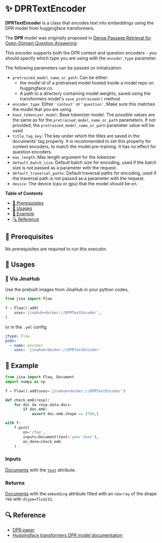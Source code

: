 # ✨ DPRTextEncoder

 **DPRTextEncoder** is a class that encodes text into embeddings using the DPR model from huggingface transformers.

The **DPR** model was originally proposed in [Dense Passage Retrieval for Open-Domain Question Answering](https://arxiv.org/abs/2004.04906).

This encoder supports both the DPR context and question encoders - you should specify which type you are using with the `encoder_type` parameter.

The following parameters can be passed on initialization:

- `pretrained_model_name_or_path`: Can be either:
	- the model id of a pretrained model hosted inside a model repo
		on huggingface.co.
	- A path to a directory containing model weights, saved using
		the transformers model's `save_pretrained()` method
- `encoder_type`: Either `'context'` or `'question'`. Make sure this
	matches the model that you are using.
- `base_tokenizer_model`: Base tokenizer model. The possible values are
	the same as for the ``pretrained_model_name_or_path`` parameters. If not
	provided, the ``pretrained_model_name_or_path`` parameter value will be used
- `title_tag_key`: The key under which the titles are saved in the documents'
    tag property. It is recommended to set this property for context encoders,
    to match the model pre-training. It has no effect for question encoders.
- `max_length`: Max length argument for the tokenizer
- `default_batch_size`: Default batch size for encoding, used if the
	batch size is not passed as a parameter with the request.
- `default_traversal_paths`: Default traversal paths for encoding, used if the
	traversal path is not passed as a parameter with the request.
- `device`: The device (cpu or gpu) that the model should be on.


**Table of Contents**

- [🌱 Prerequisites](#-prerequisites)
- [🚀 Usages](#-usages)
- [🎉️ Example](#%EF%B8%8F-example)
- [🔍️ Reference](#%EF%B8%8F-reference)

## 🌱 Prerequisites

No prerequisites are required to run this executor.

## 🚀 Usages

### 🚚 Via JinaHub

Use the prebuilt images from JinaHub in your python codes, 

```python
from jina import Flow
	
f = Flow().add(
    uses='jinahub+docker://DPRTextEncoder',
)
```

or in the `.yml` config.
	
```yaml
jtype: Flow
pods:
  - name: encoder
    uses: 'jinahub+docker://DPRTextEncoder'
```

## 🎉️ Example 


```python
from jina import Flow, Document
import numpy as np
	
f = Flow().add(uses='jinahub+docker://DPRTextEncoder')

def check_emb(resp):
    for doc in resp.data.docs:
        if doc.emb:
            assert doc.emb.shape == (768,)

with f:
    f.post(
        on='/foo', 
        inputs=Document(text='your text'), 
        on_done=check_emb
    )
```


### Inputs 

[Documents](https://github.com/jina-ai/jina/blob/master/.github/2.0/cookbooks/Document.md) with the [`text`](https://github.com/jina-ai/jina/blob/master/.github/2.0/cookbooks/Document.md#document-attributes) attribute.

### Returns

[Documents](https://github.com/jina-ai/jina/blob/master/.github/2.0/cookbooks/Document.md) with the `embedding` attribute filled with an `ndarray` of the shape `768` with `dtype=float32`.



## 🔍️ Reference

- [DPR paper](https://arxiv.org/abs/2004.04906)
- [Huggingface transformers DPR model documentation](https://huggingface.co/transformers/model_doc/dpr.html)
